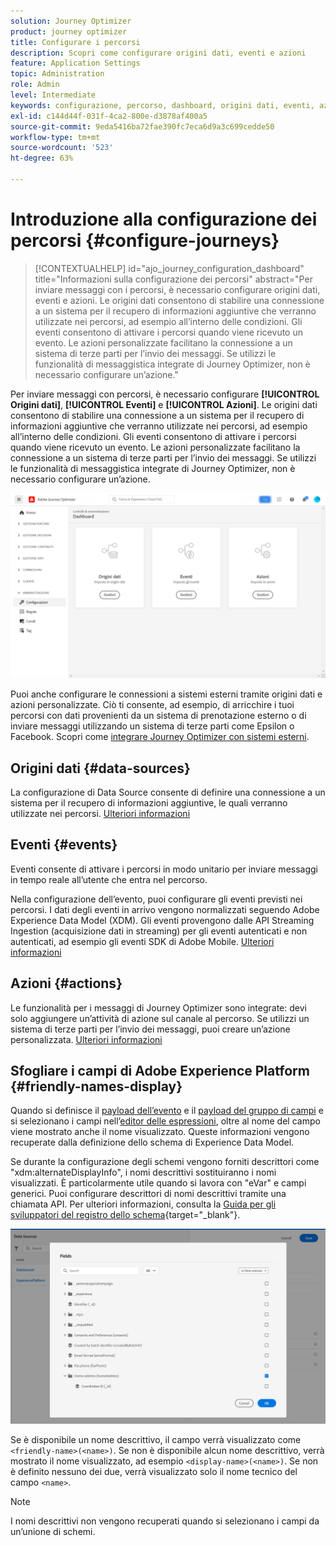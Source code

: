 ```yaml
---
solution: Journey Optimizer
product: journey optimizer
title: Configurare i percorsi
description: Scopri come configurare origini dati, eventi e azioni
feature: Application Settings
topic: Administration
role: Admin
level: Intermediate
keywords: configurazione, percorso, dashboard, origini dati, eventi, azioni
exl-id: c144d44f-031f-4ca2-800e-d3878af400a5
source-git-commit: 9eda5416ba72fae390fc7eca6d9a3c699cedde50
workflow-type: tm+mt
source-wordcount: '523'
ht-degree: 63%

---
```


# Introduzione alla configurazione dei percorsi {#configure-journeys}

>[!CONTEXTUALHELP]
>id="ajo_journey_configuration_dashboard"
>title="Informazioni sulla configurazione dei percorsi"
>abstract="Per inviare messaggi con i percorsi, è necessario configurare origini dati, eventi e azioni. Le origini dati consentono di stabilire una connessione a un sistema per il recupero di informazioni aggiuntive che verranno utilizzate nei percorsi, ad esempio all’interno delle condizioni. Gli eventi consentono di attivare i percorsi quando viene ricevuto un evento. Le azioni personalizzate facilitano la connessione a un sistema di terze parti per l’invio dei messaggi. Se utilizzi le funzionalità di messaggistica integrate di Journey Optimizer, non è necessario configurare un’azione."

Per inviare messaggi con percorsi, è necessario configurare **[!UICONTROL Origini dati]**, **[!UICONTROL Eventi]** e **[!UICONTROL Azioni]**. Le origini dati consentono di stabilire una connessione a un sistema per il recupero di informazioni aggiuntive che verranno utilizzate nei percorsi, ad esempio all’interno delle condizioni. Gli eventi consentono di attivare i percorsi quando viene ricevuto un evento. Le azioni personalizzate facilitano la connessione a un sistema di terze parti per l’invio dei messaggi. Se utilizzi le funzionalità di messaggistica integrate di Journey Optimizer, non è necessario configurare un’azione.


![](assets/admin-menu.png)

Puoi anche configurare le connessioni a sistemi esterni tramite origini dati e azioni personalizzate. Ciò ti consente, ad esempio, di arricchire i tuoi percorsi con dati provenienti da un sistema di prenotazione esterno o di inviare messaggi utilizzando un sistema di terze parti come Epsilon o Facebook. Scopri come [integrare Journey Optimizer con sistemi esterni](external-systems.md).

## Origini dati {#data-sources}

La configurazione di Data Source consente di definire una connessione a un sistema per il recupero di informazioni aggiuntive, le quali verranno utilizzate nei percorsi. [Ulteriori informazioni](../../using/datasource/about-data-sources.md)

## Eventi {#events}

Eventi consente di attivare i percorsi in modo unitario per inviare messaggi in tempo reale all’utente che entra nel percorso.

Nella configurazione dell’evento, puoi configurare gli eventi previsti nei percorsi. I dati degli eventi in arrivo vengono normalizzati seguendo Adobe Experience Data Model (XDM). Gli eventi provengono dalle API Streaming Ingestion (acquisizione dati in streaming) per gli eventi autenticati e non autenticati, ad esempio gli eventi SDK di Adobe Mobile. [Ulteriori informazioni](../../using/event/about-events.md)

## Azioni {#actions}

Le funzionalità per i messaggi di Journey Optimizer sono integrate: devi solo aggiungere un’attività di azione sul canale al percorso. Se utilizzi un sistema di terze parti per l’invio dei messaggi, puoi creare un’azione personalizzata. [Ulteriori informazioni](../../using/action/action.md)

## Sfogliare i campi di Adobe Experience Platform {#friendly-names-display}

Quando si definisce il [payload dell’evento](../event/about-creating.md#define-the-payload-fields) e il [payload del gruppo di campi](../datasource/configure-data-sources.md#define-field-groups) e si selezionano i campi nell’[editor delle espressioni](../building-journeys/expression/expressionadvanced.md), oltre al nome del campo viene mostrato anche il nome visualizzato. Queste informazioni vengono recuperate dalla definizione dello schema di Experience Data Model.

Se durante la configurazione degli schemi vengono forniti descrittori come &quot;xdm:alternateDisplayInfo&quot;, i nomi descrittivi sostituiranno i nomi visualizzati. È particolarmente utile quando si lavora con &quot;eVar&quot; e campi generici. Puoi configurare descrittori di nomi descrittivi tramite una chiamata API. Per ulteriori informazioni, consulta la [Guida per gli sviluppatori del registro dello schema](https://experienceleague.adobe.com/docs/experience-platform/xdm/api/getting-started.html?lang=it){target="_blank"}.

![](assets/xdm-from-descriptors.png)

Se è disponibile un nome descrittivo, il campo verrà visualizzato come `<friendly-name>(<name>)`. Se non è disponibile alcun nome descrittivo, verrà mostrato il nome visualizzato, ad esempio `<display-name>(<name>)`. Se non è definito nessuno dei due, verrà visualizzato solo il nome tecnico del campo `<name>`.

>[!NOTE]
>
>I nomi descrittivi non vengono recuperati quando si selezionano i campi da un’unione di schemi.
